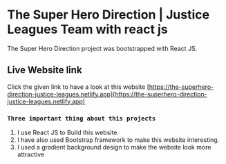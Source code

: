 # The Super Hero Direction | Justice Leagues Team with react js

The Super Hero Direction project was bootstrapped with React JS.

## Live Website link

Click the given link to have a look at this website [https://the-superhero-direction-justice-leagues.netlify.app](https://the-superhero-direction-justice-leagues.netlify.app)

### `Three important thing about this projects`

1. I use React JS to Build this website.
2. I have also used Bootstrap framework to make this website interesting.
3. I used a gradient background design to make the website look more attractive
